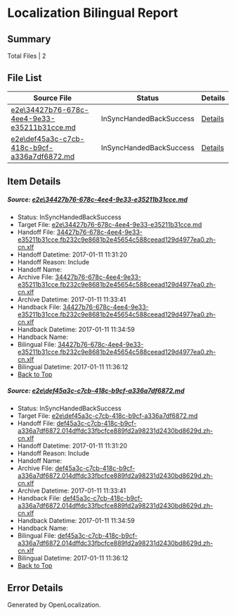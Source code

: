 # <a name='report-top'></a> Localization Bilingual Report

## Summary
 Total Files | 2

## File List
 Source File | Status | Details 
 ----------- | ------ | ------- 
 [e2e\34427b76-678c-4ee4-9e33-e35211b31cce.md](https://github.com/OpenLocalizationTestOrg/ol-test0/blob/65642572db0ac901df23bc73ee8729b9a0a17381/e2e/34427b76-678c-4ee4-9e33-e35211b31cce.md) | InSyncHandedBackSuccess | [Details](#c3727ebcd6d472adee1621df6f4cd8836006d8071)
 [e2e\def45a3c-c7cb-418c-b9cf-a336a7df6872.md](https://github.com/OpenLocalizationTestOrg/ol-test0/blob/65642572db0ac901df23bc73ee8729b9a0a17381/e2e/def45a3c-c7cb-418c-b9cf-a336a7df6872.md) | InSyncHandedBackSuccess | [Details](#7be9f51bcc849b98753fcb7e2d3eb553fb5783b62)

## Item Details
##### <a name='c3727ebcd6d472adee1621df6f4cd8836006d8071'></a> Source: [e2e\34427b76-678c-4ee4-9e33-e35211b31cce.md](https://github.com/OpenLocalizationTestOrg/ol-test0/blob/65642572db0ac901df23bc73ee8729b9a0a17381/e2e/34427b76-678c-4ee4-9e33-e35211b31cce.md)
* Status: InSyncHandedBackSuccess
* Target File: [e2e\34427b76-678c-4ee4-9e33-e35211b31cce.md](https://github.com/OpenLocalizationTestOrg/ol-test0-zhcn/blob/6cddf2b8e7d1e2aa0bfb33b6c4a5bb4f4a7109cc/e2e/34427b76-678c-4ee4-9e33-e35211b31cce.md)
* Handoff File: [34427b76-678c-4ee4-9e33-e35211b31cce.fb232c9e8681b2e45654c588ceead129d4977ea0.zh-cn.xlf](https://github.com/OpenLocalizationTestOrg/ol-test0-handoff/blob/e55fac9f3396d9efde6ab4b14eef72a20f7a8060/ol-handoff/OpenLocalizationTestOrg/ol-test0-zhcn/shujia/ht/34427b76-678c-4ee4-9e33-e35211b31cce.fb232c9e8681b2e45654c588ceead129d4977ea0.zh-cn.xlf)
* Handoff Datetime: 2017-01-11 11:31:20
* Handoff Reason: Include
* Handoff Name: 
* Archive File: [34427b76-678c-4ee4-9e33-e35211b31cce.fb232c9e8681b2e45654c588ceead129d4977ea0.zh-cn.xlf](https://github.com/OpenLocalizationTestOrg/ol-test0-handoff/blob/0bb7af8c827308c3ce8e9d5ca667bb3f33be2dd4/ol-archive/OpenLocalizationTestOrg/ol-test0-zhcn/shujia/ht/34427b76-678c-4ee4-9e33-e35211b31cce.fb232c9e8681b2e45654c588ceead129d4977ea0.zh-cn.xlf)
* Archive Datetime: 2017-01-11 11:33:41
* Handback File: [34427b76-678c-4ee4-9e33-e35211b31cce.fb232c9e8681b2e45654c588ceead129d4977ea0.zh-cn.xlf](https://github.com/OpenLocalizationTestOrg/ol-test0-handback/blob/9bf43d014967fe842a7f5e2e00d8bf9db88a2574/ol-handback/OpenLocalizationTestOrg/ol-test0-zhcn/shujia/ht/34427b76-678c-4ee4-9e33-e35211b31cce.fb232c9e8681b2e45654c588ceead129d4977ea0.zh-cn.xlf)
* Handback Datetime: 2017-01-11 11:34:59
* Handback Name: 
* Bilingual File: [34427b76-678c-4ee4-9e33-e35211b31cce.fb232c9e8681b2e45654c588ceead129d4977ea0.zh-cn.xlf](https://github.com/OpenLocalizationTestOrg/ol-test0-handback/blob/9bf43d014967fe842a7f5e2e00d8bf9db88a2574/ol-handback/OpenLocalizationTestOrg/ol-test0-zhcn/shujia/ht/34427b76-678c-4ee4-9e33-e35211b31cce.fb232c9e8681b2e45654c588ceead129d4977ea0.zh-cn.xlf)
* Bilingual Datetime: 2017-01-11 11:36:12
* [Back to Top](#report-top)

##### <a name='7be9f51bcc849b98753fcb7e2d3eb553fb5783b62'></a> Source: [e2e\def45a3c-c7cb-418c-b9cf-a336a7df6872.md](https://github.com/OpenLocalizationTestOrg/ol-test0/blob/65642572db0ac901df23bc73ee8729b9a0a17381/e2e/def45a3c-c7cb-418c-b9cf-a336a7df6872.md)
* Status: InSyncHandedBackSuccess
* Target File: [e2e\def45a3c-c7cb-418c-b9cf-a336a7df6872.md](https://github.com/OpenLocalizationTestOrg/ol-test0-zhcn/blob/6cddf2b8e7d1e2aa0bfb33b6c4a5bb4f4a7109cc/e2e/def45a3c-c7cb-418c-b9cf-a336a7df6872.md)
* Handoff File: [def45a3c-c7cb-418c-b9cf-a336a7df6872.014dffdc33fbcfce889fd2a98231d2430bd8629d.zh-cn.xlf](https://github.com/OpenLocalizationTestOrg/ol-test0-handoff/blob/e55fac9f3396d9efde6ab4b14eef72a20f7a8060/ol-handoff/OpenLocalizationTestOrg/ol-test0-zhcn/shujia/ht/def45a3c-c7cb-418c-b9cf-a336a7df6872.014dffdc33fbcfce889fd2a98231d2430bd8629d.zh-cn.xlf)
* Handoff Datetime: 2017-01-11 11:31:20
* Handoff Reason: Include
* Handoff Name: 
* Archive File: [def45a3c-c7cb-418c-b9cf-a336a7df6872.014dffdc33fbcfce889fd2a98231d2430bd8629d.zh-cn.xlf](https://github.com/OpenLocalizationTestOrg/ol-test0-handoff/blob/0bb7af8c827308c3ce8e9d5ca667bb3f33be2dd4/ol-archive/OpenLocalizationTestOrg/ol-test0-zhcn/shujia/ht/def45a3c-c7cb-418c-b9cf-a336a7df6872.014dffdc33fbcfce889fd2a98231d2430bd8629d.zh-cn.xlf)
* Archive Datetime: 2017-01-11 11:33:41
* Handback File: [def45a3c-c7cb-418c-b9cf-a336a7df6872.014dffdc33fbcfce889fd2a98231d2430bd8629d.zh-cn.xlf](https://github.com/OpenLocalizationTestOrg/ol-test0-handback/blob/9bf43d014967fe842a7f5e2e00d8bf9db88a2574/ol-handback/OpenLocalizationTestOrg/ol-test0-zhcn/shujia/ht/def45a3c-c7cb-418c-b9cf-a336a7df6872.014dffdc33fbcfce889fd2a98231d2430bd8629d.zh-cn.xlf)
* Handback Datetime: 2017-01-11 11:34:59
* Handback Name: 
* Bilingual File: [def45a3c-c7cb-418c-b9cf-a336a7df6872.014dffdc33fbcfce889fd2a98231d2430bd8629d.zh-cn.xlf](https://github.com/OpenLocalizationTestOrg/ol-test0-handback/blob/9bf43d014967fe842a7f5e2e00d8bf9db88a2574/ol-handback/OpenLocalizationTestOrg/ol-test0-zhcn/shujia/ht/def45a3c-c7cb-418c-b9cf-a336a7df6872.014dffdc33fbcfce889fd2a98231d2430bd8629d.zh-cn.xlf)
* Bilingual Datetime: 2017-01-11 11:36:12
* [Back to Top](#report-top)


## Error Details

Generated by OpenLocalization.
